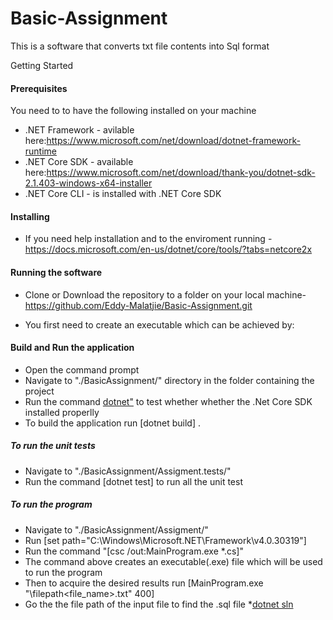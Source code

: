 # Basic-Assignment

This is a software that converts txt file contents into Sql format

Getting Started

#### Prerequisites
You need to to have the following installed on your machine

* .NET Framework - avilable here:https://www.microsoft.com/net/download/dotnet-framework-runtime
* .NET Core SDK - available here:https://www.microsoft.com/net/download/thank-you/dotnet-sdk-2.1.403-windows-x64-installer
* .NET Core CLI - is installed with .NET Core SDK

#### Installing
* If you need help installation and to the enviroment running - https://docs.microsoft.com/en-us/dotnet/core/tools/?tabs=netcore2x

#### Running the software

* Clone or Download the repository to a folder on your local machine-https://github.com/Eddy-Malatjie/Basic-Assignment.git

* You first need to create an executable which can be achieved by:
#### Build and Run the application

* Open the command prompt
* Navigate to "./BasicAssignment/" directory in the folder containing the project 
* Run the command [dotnet"](../tools/dotnet-new.md) to test whether whether the .Net Core SDK installed properlly
* To build the application run [dotnet build] .

##### To run the unit tests

* Navigate to "./BasicAssignment/Assigment.tests/" 
* Run the command [dotnet test] to run all the unit test

##### To run the program

* Navigate to "./BasicAssignment/Assigment/" 
* Run [set path="C:\Windows\Microsoft.NET\Framework\v4.0.30319"]
* Run the command "[csc /out:MainProgram.exe \*.cs]" 
* The command above creates an executable(.exe) file which will be used to run the program
* Then to acquire the desired results run [MainProgram.exe "\filepath\<file_name>.txt" 400]
* Go the the file path of the input file to find the .sql file
*[dotnet sln](../tools/dotnet-sln.md)
